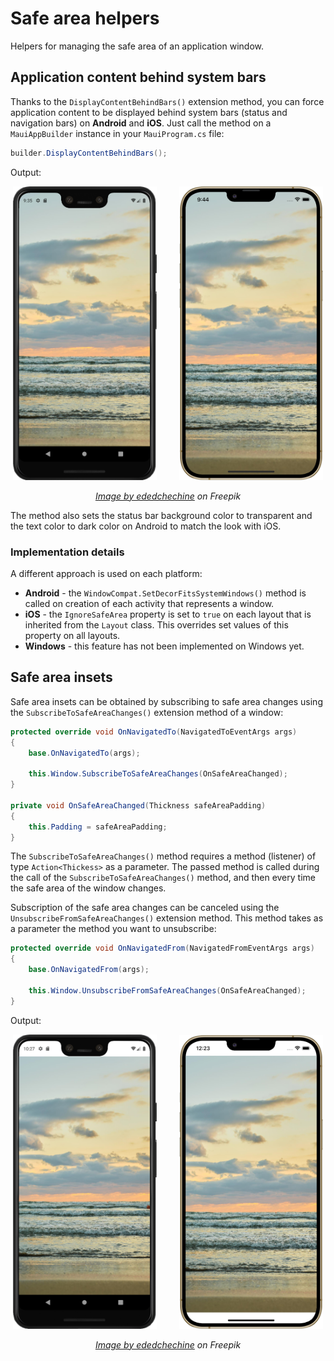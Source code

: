 # Safe area helpers

Helpers for managing the safe area of an application window.

## Application content behind system bars

Thanks to the `DisplayContentBehindBars()` extension method, you can force application content to be displayed behind system bars (status and navigation bars) on **Android** and **iOS**. Just call the method on a `MauiAppBuilder` instance in your `MauiProgram.cs` file:

```csharp
builder.DisplayContentBehindBars();
```

Output:

<p align="center">
    <img src="../images/pixel_behind_bars_image.png" data-canonical-src="../images/pixel_behind_bars_image.png" width="230" />
    &nbsp;&nbsp;&nbsp;&nbsp;&nbsp;&nbsp;&nbsp;
    <img src="../images/iphone_behind_bars_image.png" data-canonical-src="../images/iphone_behind_bars_image.png" width="230" />
</p>

<p align="center">
    <em><a href="https://www.freepik.com/free-photo/sandy-beach-sunset-sea-with-colorful-clouds-orange-sunlight-vertical-frame-autumn-sunsets-early-autumn-velvet-season-idea-background-splash-screen_31598694.htm#query=maui&position=2&from_view=search">Image by ededchechine</a> on Freepik</em>
</p>

The method also sets the status bar background color to transparent and the text color to dark color on Android to match the look with iOS.

> 

### Implementation details

A different approach is used on each platform:

- **Android** - the `WindowCompat.SetDecorFitsSystemWindows()` method is called on creation of each activity that represents a window.
- **iOS** - the `IgnoreSafeArea` property is set to `true` on each layout that is inherited from the `Layout` class. This overrides set values of this property on all layouts.
- **Windows** - this feature has not been implemented on Windows yet.

## Safe area insets

Safe area insets can be obtained by subscribing to safe area changes using the `SubscribeToSafeAreaChanges()` extension method of a window:

```csharp
protected override void OnNavigatedTo(NavigatedToEventArgs args)
{
    base.OnNavigatedTo(args);

    this.Window.SubscribeToSafeAreaChanges(OnSafeAreaChanged);
}

private void OnSafeAreaChanged(Thickness safeAreaPadding)
{
    this.Padding = safeAreaPadding;
}
```

The `SubscribeToSafeAreaChanges()` method requires a method (listener) of type `Action<Thickess>` as a parameter. The passed method is called during the call of the `SubscribeToSafeAreaChanges()` method, and then every time the safe area of the window changes.

Subscription of the safe area changes can be canceled using the `UnsubscribeFromSafeAreaChanges()` extension method. This method takes as a parameter the method you want to unsubscribe:

```csharp
protected override void OnNavigatedFrom(NavigatedFromEventArgs args)
{
    base.OnNavigatedFrom(args);

    this.Window.UnsubscribeFromSafeAreaChanges(OnSafeAreaChanged);
}
```

Output:

<p align="center">
    <img src="../images/pixel_safe_area_image.png" data-canonical-src="../images/pixel_safe_area_image.png" width="230" />
    &nbsp;&nbsp;&nbsp;&nbsp;&nbsp;&nbsp;&nbsp;
    <img src="../images/iphone_safe_area_image.png" data-canonical-src="../images/iphone_safe_area_image.png" width="230" />
</p>

<p align="center">
    <em><a href="https://www.freepik.com/free-photo/sandy-beach-sunset-sea-with-colorful-clouds-orange-sunlight-vertical-frame-autumn-sunsets-early-autumn-velvet-season-idea-background-splash-screen_31598694.htm#query=maui&position=2&from_view=search">Image by ededchechine</a> on Freepik</em>
</p>